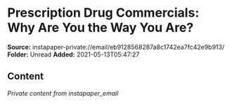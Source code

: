 # Prescription Drug Commercials: Why Are You the Way You Are?

**Source:** instapaper-private://email/eb9128568287a8c1742ea7fc42e9b913/
**Folder:** Unread
**Added:** 2021-05-13T05:47:27




## Content
*Private content from instapaper_email*
